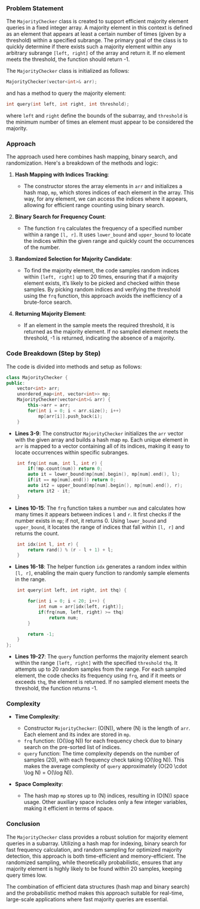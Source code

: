 
### Problem Statement
The `MajorityChecker` class is created to support efficient majority element queries in a fixed integer array. A majority element in this context is defined as an element that appears at least a certain number of times (given by a threshold) within a specified subrange. The primary goal of the class is to quickly determine if there exists such a majority element within any arbitrary subrange `[left, right]` of the array and return it. If no element meets the threshold, the function should return -1.

The `MajorityChecker` class is initialized as follows:
```cpp
MajorityChecker(vector<int>& arr);
```
and has a method to query the majority element:
```cpp
int query(int left, int right, int threshold);
```
where `left` and `right` define the bounds of the subarray, and `threshold` is the minimum number of times an element must appear to be considered the majority.

### Approach
The approach used here combines hash mapping, binary search, and randomization. Here's a breakdown of the methods and logic:

1. **Hash Mapping with Indices Tracking**:
   - The constructor stores the array elements in `arr` and initializes a hash map, `mp`, which stores indices of each element in the array. This way, for any element, we can access the indices where it appears, allowing for efficient range counting using binary search.

2. **Binary Search for Frequency Count**:
   - The function `frq` calculates the frequency of a specified number within a range `[l, r]`. It uses `lower_bound` and `upper_bound` to locate the indices within the given range and quickly count the occurrences of the number.

3. **Randomized Selection for Majority Candidate**:
   - To find the majority element, the code samples random indices within `[left, right]` up to 20 times, ensuring that if a majority element exists, it’s likely to be picked and checked within these samples. By picking random indices and verifying the threshold using the `frq` function, this approach avoids the inefficiency of a brute-force search.
   
4. **Returning Majority Element**:
   - If an element in the sample meets the required threshold, it is returned as the majority element. If no sampled element meets the threshold, -1 is returned, indicating the absence of a majority.

### Code Breakdown (Step by Step)
The code is divided into methods and setup as follows:

```cpp
class MajorityChecker {
public:
    vector<int> arr;
    unordered_map<int, vector<int>> mp;
    MajorityChecker(vector<int>& arr) {
        this->arr = arr;
        for(int i = 0; i < arr.size(); i++)
            mp[arr[i]].push_back(i);
    }
```
- **Lines 3-9**: The constructor `MajorityChecker` initializes the `arr` vector with the given array and builds a hash map `mp`. Each unique element in `arr` is mapped to a vector containing all of its indices, making it easy to locate occurrences within specific subranges.

```cpp
    int frq(int num, int l, int r) {
        if(!mp.count(num)) return 0;
        auto it = lower_bound(mp[num].begin(), mp[num].end(), l);
        if(it == mp[num].end()) return 0;
        auto it2 = upper_bound(mp[num].begin(), mp[num].end(), r);
        return it2 - it;
    }
```
- **Lines 10-15**: The `frq` function takes a number `num` and calculates how many times it appears between indices `l` and `r`. It first checks if the number exists in `mp`; if not, it returns 0. Using `lower_bound` and `upper_bound`, it locates the range of indices that fall within `[l, r]` and returns the count.

```cpp
    int idx(int l, int r) {
        return rand() % (r - l + 1) + l;
    }
```
- **Lines 16-18**: The helper function `idx` generates a random index within `[l, r]`, enabling the main query function to randomly sample elements in the range.

```cpp
    int query(int left, int right, int thq) {

        for(int i = 0; i < 20; i++) {
            int num = arr[idx(left, right)];
            if(frq(num, left, right) >= thq)
                return num;
        }

        return -1;
    }
};
```
- **Lines 19-27**: The `query` function performs the majority element search within the range `[left, right]` with the specified `threshold` `thq`. It attempts up to 20 random samples from the range. For each sampled element, the code checks its frequency using `frq`, and if it meets or exceeds `thq`, the element is returned. If no sampled element meets the threshold, the function returns -1.

### Complexity
- **Time Complexity**:
  - Constructor `MajorityChecker`: \(O(N)\), where \(N\) is the length of `arr`. Each element and its index are stored in `mp`.
  - `frq` function: \(O(\log N)\) for each frequency check due to binary search on the pre-sorted list of indices.
  - `query` function: The time complexity depends on the number of samples (20), with each frequency check taking \(O(\log N)\). This makes the average complexity of `query` approximately \(O(20 \cdot \log N) = O(\log N)\).

- **Space Complexity**:
  - The hash map `mp` stores up to \(N\) indices, resulting in \(O(N)\) space usage. Other auxiliary space includes only a few integer variables, making it efficient in terms of space.

### Conclusion
The `MajorityChecker` class provides a robust solution for majority element queries in a subarray. Utilizing a hash map for indexing, binary search for fast frequency calculation, and random sampling for optimized majority detection, this approach is both time-efficient and memory-efficient. The randomized sampling, while theoretically probabilistic, ensures that any majority element is highly likely to be found within 20 samples, keeping query times low.

The combination of efficient data structures (hash map and binary search) and the probabilistic method makes this approach suitable for real-time, large-scale applications where fast majority queries are essential.